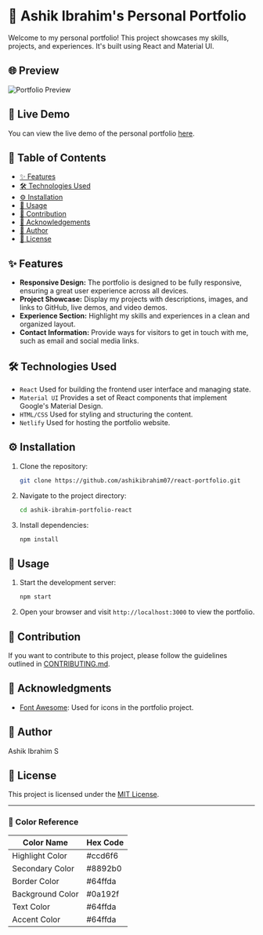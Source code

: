 # 📁 Ashik Ibrahim's Personal Portfolio

Welcome to my personal portfolio! This project showcases my skills, projects, and experiences. It's built using React and Material UI.

## 🌐 Preview

![Portfolio Preview](https://github.com/ashikibrahim07/react-portfolio/blob/main/React_Portfolio_Snap.png)

## 🚀 Live Demo

You can view the live demo of the personal portfolio [here](https://ashikibrahim.netlify.app/).

## 📑 Table of Contents

- [✨ Features](#-features)
- [🛠️ Technologies Used](#-technologies-used)
- [⚙️ Installation](#-installation)
- [📖 Usage](#-usage)
- [🤝 Contribution](#-contribution)
- [🙌 Acknowledgements](#-acknowledgements)
- [👤 Author](#-author)
- [📜 License](#-license)

## ✨ Features

- **Responsive Design:** The portfolio is designed to be fully responsive, ensuring a great user experience across all devices.
- **Project Showcase:** Display my projects with descriptions, images, and links to GitHub, live demos, and video demos.
- **Experience Section:** Highlight my skills and experiences in a clean and organized layout.
- **Contact Information:** Provide ways for visitors to get in touch with me, such as email and social media links.

## 🛠️ Technologies Used

- `React` Used for building the frontend user interface and managing state.
- `Material UI` Provides a set of React components that implement Google's Material Design.
- `HTML/CSS` Used for styling and structuring the content.
- `Netlify` Used for hosting the portfolio website.

## ⚙️ Installation

1. Clone the repository:

   ```bash
   git clone https://github.com/ashikibrahim07/react-portfolio.git
   ```

2. Navigate to the project directory:

   ```bash
   cd ashik-ibrahim-portfolio-react
   ```

3. Install dependencies:

   ```bash
   npm install
   ```

## 📖 Usage

1. Start the development server:

   ```bash
   npm start
   ```

2. Open your browser and visit `http://localhost:3000` to view the portfolio.

## 🤝 Contribution

If you want to contribute to this project, please follow the guidelines outlined in [CONTRIBUTING.md](CONTRIBUTING.md).

## 🙌 Acknowledgments

- [Font Awesome](https://fontawesome.com/): Used for icons in the portfolio project.

## 👤 Author

Ashik Ibrahim S

## 📜 License

This project is licensed under the [MIT License](LICENSE).

---

### 🎨 Color Reference

| Color Name       | Hex Code |
| ---------------- | -------- |
| Highlight Color  | #ccd6f6  |
| Secondary Color  | #8892b0  |
| Border Color     | #64ffda  |
| Background Color | #0a192f  |
| Text Color       | #64ffda  |
| Accent Color     | #64ffda  |
